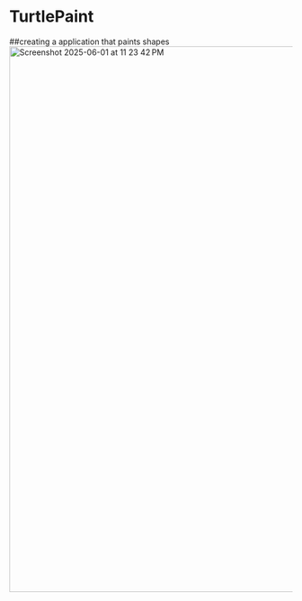 # TurtlePaint
##creating a application that paints shapes
<img width="969" alt="Screenshot 2025-06-01 at 11 23 42 PM" src="https://github.com/user-attachments/assets/52807be4-1329-4180-933a-cab7c4811e5f" />
